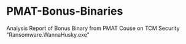 # PMAT-Bonus-Binaries
Analysis Report of Bonus Binary from PMAT Couse on TCM Security "Ransomware.WannaHusky.exe"
